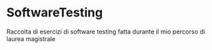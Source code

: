 # SoftwareTesting
Raccolta di esercizi di software testing fatta durante il mio percorso di laurea magistrale
